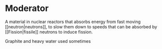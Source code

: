 # Moderator
A material in nuclear reactors that absorbs energy from fast moving [[neutron|neutrons]], to slow them down to speeds that can be absorbed by [[Fission|fissile]] neutrons to induce fission. 

Graphite and heavy water used sometimes